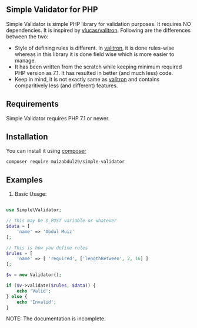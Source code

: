 ## Simple Validator for PHP

Simple Validator is simple PHP library for validation purposes. It requires NO dependencies. It is inspired by [vlucas/valitron](https://github.com/vlucas/valitron). Following are the differences between the two:

- Style of defining rules is different. In [valitron](https://github.com/vlucas/valitron), it is done rules-wise whereas in this library it is done field wise which is more easier to manage.
- It has been written from the scratch while keeping minimum required PHP version as 7.1. It has resulted in better (and much less) code.
- Keep in mind, it is not exactly same as [valitron](https://github.com/vlucas/valitron) and contains comparitively less (and different) features.


## Requirements

Simple Validator requires PHP 7.1 or newer.

## Installation

You can install it using [composer](http://getcomposer.org)

```
composer require muizabdul29/simple-validator
```

## Examples

1. Basic Usage:

```php

use Simple\Validator;

// This may be $_POST variable or whatever
$data = [
    'name' => 'Abdul Muiz'
];

// This is how you define rules
$rules = [
    'name' => [ 'required', ['lengthBetween', 2, 16] ]
];

$v = new Validator();

if ($v->validate($rules, $data)) {
    echo 'Valid';
} else {
    echo 'Invalid';
}

```

NOTE: The documentation is incomplete.